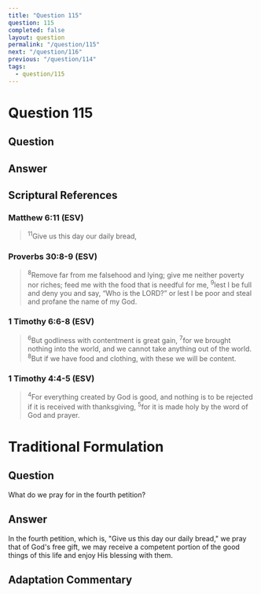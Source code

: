 ```yaml
---
title: "Question 115"
question: 115
completed: false
layout: question
permalink: "/question/115"
next: "/question/116"
previous: "/question/114"
tags:
  - question/115
---
```

# Question 115

## Question


## Answer


## Scriptural References
### Matthew 6:11 (ESV)
> <sup>11</sup>Give us this day our daily bread,

### Proverbs 30:8-9 (ESV)
> <sup>8</sup>Remove far from me falsehood and lying; give me neither poverty nor riches; feed me with the food that is needful for me,
> <sup>9</sup>lest I be full and deny you and say, “Who is the LORD?” or lest I be poor and steal and profane the name of my God.

### 1 Timothy 6:6-8 (ESV)
> <sup>6</sup>But godliness with contentment is great gain,
> <sup>7</sup>for we brought nothing into the world, and we cannot take anything out of the world.
> <sup>8</sup>But if we have food and clothing, with these we will be content.

### 1 Timothy 4:4-5 (ESV)
> <sup>4</sup>For everything created by God is good, and nothing is to be rejected if it is received with thanksgiving,
> <sup>5</sup>for it is made holy by the word of God and prayer.

# Traditional Formulation
## Question
What do we pray for in the fourth petition?

## Answer
In the fourth petition, which is, "Give us this day our daily bread," we pray that of God's free gift, we may receive a competent portion of the good things of this life and enjoy His blessing with them.

## Adaptation Commentary
